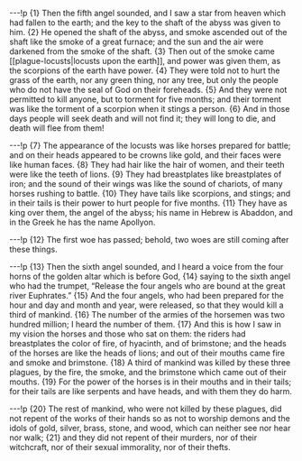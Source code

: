 ---!p
{1} Then the fifth angel sounded, and I saw a star from heaven which
had fallen to the earth; and the key to the shaft of the abyss was given to him. {2} He opened the shaft of the abyss, and smoke ascended out of the shaft like the smoke of a great furnace; and the sun and the air were darkened from the smoke of the shaft. {3} Then out of the smoke came [[plague-locusts|locusts upon the earth]], and power was given them, as the scorpions of the earth have power. {4} They were told not to hurt the grass of the earth, nor any green thing, nor any tree, but only the people who do not have the seal of God on their foreheads. {5} And they were not permitted to kill anyone, but to torment for five months; and their torment was like the torment of a scorpion when it stings a person. {6} And in those days people will seek death and will not find it; they will long to die, and death will flee from them!

---!p
{7} The appearance of the locusts was like horses prepared for battle; and on their heads appeared to be crowns like gold, and their faces were like human faces. {8} They had hair like the hair of women, and their teeth were like the teeth of lions. {9} They had breastplates like breastplates of iron; and the sound of their wings was like the sound of chariots, of many horses rushing to battle. {10} They have tails like scorpions, and stings; and in their tails is their power to hurt people for five months. {11} They have as king over them, the angel of the abyss; his name in Hebrew is Abaddon, and in the Greek he has the name Apollyon.

---!p
{12} The first woe has passed; behold, two woes are still coming after these things.

---!p
{13} Then the sixth angel sounded, and I heard a voice from the four horns of the golden altar which is before God, {14} saying to the sixth angel who had the trumpet, “Release the four angels who are bound at the great river Euphrates.” {15} And the four angels, who had been prepared for the hour and day and month and year, were released, so that they would kill a third of mankind. {16} The number of the armies of the horsemen was two hundred million; I heard the number of them. {17} And this is how I saw in my vision the horses and those who sat on them: the riders had breastplates the color of fire, of hyacinth, and of brimstone; and the heads of the horses are like the heads of lions; and out of their mouths came fire and smoke and brimstone. {18} A third of mankind was killed by these three plagues, by the fire, the smoke, and the brimstone which came out of their mouths. {19} For the power of the horses is in their mouths and in their tails; for their tails are like serpents and have heads, and with them they do harm.

---!p
{20} The rest of mankind, who were not killed by these plagues, did not repent of the works of their hands so as not to worship demons and the idols of gold, silver, brass, stone, and wood, which can neither see nor hear nor walk; {21} and they did not repent of their murders, nor of their witchcraft, nor of their sexual immorality, nor of their thefts.
